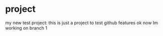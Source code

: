 # project
my new test project:
this is just a project to test github features
ok now Im working on branch 1
